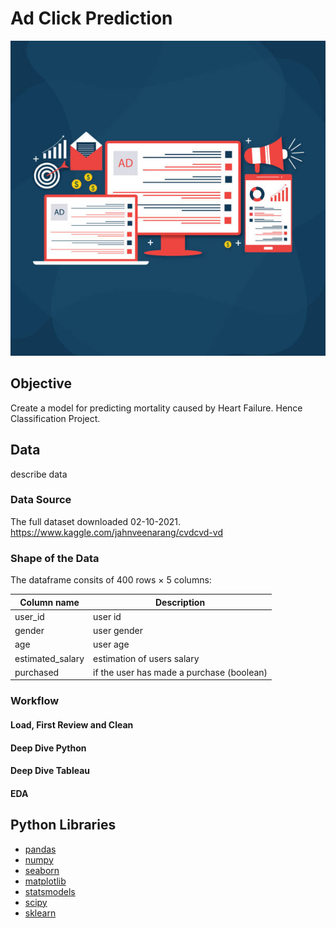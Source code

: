 # Ad Click Prediction

![advertising](advertising.jpg)

## Objective

Create a model for predicting mortality caused by Heart Failure.
Hence Classification Project.

## Data

describe data

### Data Source

The full dataset downloaded 02-10-2021. 
https://www.kaggle.com/jahnveenarang/cvdcvd-vd

### Shape of the Data

The dataframe consits of 400 rows × 5 columns:

| Column name | Description |
| ----------- | ----------- |
| user_id | user id |
| gender | user gender |
| age | user age |
| estimated_salary | estimation of users salary |
| purchased | if the user has made a purchase (boolean) |

### Workflow

#### Load, First Review and Clean


#### Deep Dive Python


#### Deep Dive Tableau


#### EDA


## Python Libraries
- [pandas](https://pandas.pydata.org/)
- [numpy](https://numpy.org/)
- [seaborn](https://seaborn.pydata.org/)
- [matplotlib](https://matplotlib.org/)
- [statsmodels](https://www.statsmodels.org/stable/index.html)
- [scipy](https://www.scipy.org/)
- [sklearn](https://scikit-learn.org/stable/)